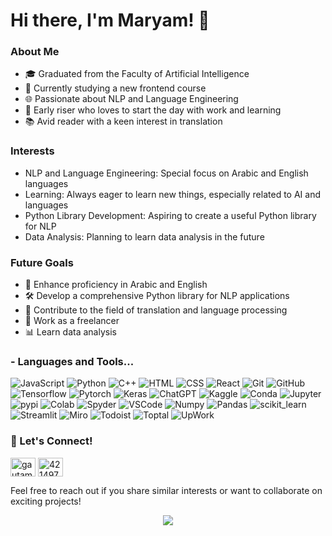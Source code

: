# Hi there, I'm Maryam! 👋

### About Me

* 🎓 Graduated from the Faculty of Artificial Intelligence
* 🌱 Currently studying a new frontend course
* 🌐 Passionate about NLP and Language Engineering
* 🌅 Early riser who loves to start the day with work and learning
* 📚 Avid reader with a keen interest in translation


### Interests

* NLP and Language Engineering: Special focus on Arabic and English languages
* Learning: Always eager to learn new things, especially related to AI and languages
* Python Library Development: Aspiring to create a useful Python library for NLP
* Data Analysis: Planning to learn data analysis in the future


### Future Goals

* 📖 Enhance proficiency in Arabic and English
* 🛠 Develop a comprehensive Python library for NLP applications
* 💬 Contribute to the field of translation and language processing
* 🌟 Work as a freelancer
* 📊 Learn data analysis


### - Languages and Tools...

![JavaScript](https://img.shields.io/badge/javascript-%23323330.svg?style=for-the-badge&logo=javascript)
![Python](https://img.shields.io/badge/python-%23323330?style=for-the-badge&logo=python)
![C++](https://img.shields.io/badge/c++-%23323330.svg?style=for-the-badge&logo=c%2B%2B)
![HTML](https://img.shields.io/badge/html5-%23E34F26.svg?style=for-the-badge&logo=html5&logoColor=white)
![CSS](https://img.shields.io/badge/css3-%231572B6.svg?style=for-the-badge&logo=css3&logoColor=white)
![React](https://img.shields.io/badge/react-%2320232a.svg?style=for-the-badge&logo=react&logoColor=%2361DAFB)
![Git](https://img.shields.io/badge/git-%23F05033.svg?style=for-the-badge&logo=git&logoColor=white) 
![GitHub](https://img.shields.io/badge/github-%23121011.svg?style=for-the-badge&logo=github&logoColor=white) 
![Tensorflow](https://img.shields.io/badge/TensorFlow-FF6F00?style=for-the-badge&logo=tensorflow&logoColor=white)
![Pytorch](https://img.shields.io/badge/PyTorch-EE4C2C?style=for-the-badge&logo=pytorch&logoColor=white)
![Keras](https://img.shields.io/badge/Keras-FF0000?style=for-the-badge&logo=keras&logoColor=white)
![ChatGPT](https://img.shields.io/badge/ChatGPT-74aa9c?style=for-the-badge&logo=openai&logoColor=white) 
![Kaggle](https://img.shields.io/badge/Kaggle-20BEFF?style=for-the-badge&logo=Kaggle&logoColor=white) 
![Conda](https://img.shields.io/badge/conda-342B029.svg?&style=for-the-badge&logo=anaconda&logoColor=white)
![Jupyter](https://img.shields.io/badge/Jupyter-F37626.svg?&style=for-the-badge&logo=Jupyter&logoColor=white) 
![pypi](https://img.shields.io/badge/pypi-3775A9?style=for-the-badge&logo=pypi&logoColor=white) 
![Colab](https://img.shields.io/badge/Colab-F9AB00?style=for-the-badge&logo=googlecolab&color=525252)
![Spyder](https://img.shields.io/badge/Spyder%20Ide-FF0000?style=for-the-badge&logo=spyder%20ide&logoColor=white) 
![VSCode](https://img.shields.io/badge/VSCode-0078D4?style=for-the-badge&logo=visual%20studio%20code&logoColor=white) 
![Numpy](https://img.shields.io/badge/Numpy-777BB4?style=for-the-badge&logo=numpy&logoColor=white)
![Pandas](https://img.shields.io/badge/Pandas-2C2D72?style=for-the-badge&logo=pandas&logoColor=white) 
![scikit_learn](https://img.shields.io/badge/scikit_learn-F7931E?style=for-the-badge&logo=scikit-learn&logoColor=white) 
![Streamlit](https://img.shields.io/badge/Streamlit-FF4B4B?style=for-the-badge&logo=Streamlit&logoColor=white)
![Miro](https://img.shields.io/badge/Miro-F7C922?style=for-the-badge&logo=Miro&logoColor=050036) 
![Todoist](https://img.shields.io/badge/Todoist-E44332?style=for-the-badge&logo=todoist&logoColor=white) 
![Toptal](https://img.shields.io/badge/Toptal-3863A0?style=for-the-badge&logo=Toptal&logoColor=white)
![UpWork](https://img.shields.io/badge/UpWork-6FDA44?style=for-the-badge&logo=Upwork&logoColor=white) 



### 🔗 Let's Connect!

<p align="left">
<a href="www.linkedin.com/in/maryam-elmorshidy-588282317" target="blank"><img align="center" src="https://raw.githubusercontent.com/rahuldkjain/github-profile-readme-generator/master/src/images/icons/Social/linked-in-alt.svg" alt="gautamkrishnar" height="30" width="40" /></a>
<a href="https://www.kaggle.com/maryamelmorshidy" target="blank"><img align="center" src="https://www.vectorlogo.zone/logos/kaggle/kaggle-icon.svg" alt="4214976" height="30" width="40" /></a>


Feel free to reach out if you share similar interests or want to collaborate on exciting projects!

<p align="center">
        <img src="https://i.pinimg.com/originals/d9/72/b4/d972b4f55968f43315356d25473902fe.jpg" />
</p>

